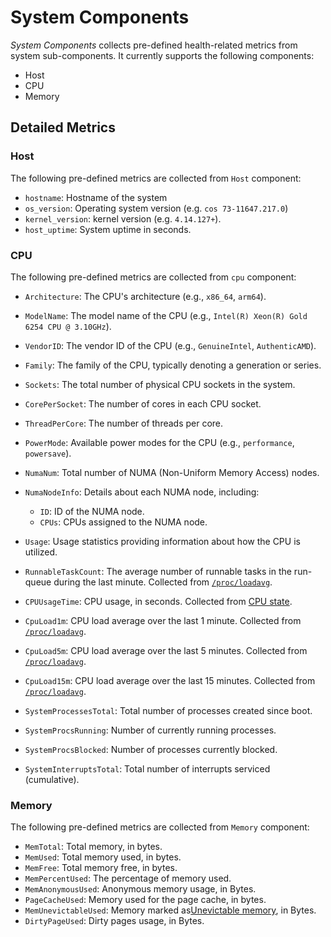 # System Components

*System Components* collects pre-defined health-related metrics from system sub-components. It currently supports the following components:

* Host
* CPU
* Memory

## Detailed Metrics

### Host

The following pre-defined metrics are collected from `Host` component:

* `hostname`: Hostname of the system 
* `os_version`: Operating system version (e.g. `cos 73-11647.217.0`)
* `kernel_version`: kernel version (e.g. `4.14.127+`).
* `host_uptime`: System uptime in seconds. 

### CPU

The following pre-defined metrics are collected from `cpu` component:

* `Architecture`: The CPU's architecture (e.g., `x86_64`, `arm64`).
* `ModelName`: The model name of the CPU (e.g., `Intel(R) Xeon(R) Gold 6254 CPU @ 3.10GHz`).
* `VendorID`: The vendor ID of the CPU (e.g., `GenuineIntel`, `AuthenticAMD`).
* `Family`: The family of the CPU, typically denoting a generation or series.
* `Sockets`: The total number of physical CPU sockets in the system.
* `CorePerSocket`: The number of cores in each CPU socket.
* `ThreadPerCore`: The number of threads per core.
* `PowerMode`: Available power modes for the CPU (e.g., `performance`, `powersave`).
* `NumaNum`: Total number of NUMA (Non-Uniform Memory Access) nodes.
* `NumaNodeInfo`: Details about each NUMA node, including:
    * `ID`: ID of the NUMA node.
    * `CPUs`: CPUs assigned to the NUMA node.
* `Usage`: Usage statistics providing information about how the CPU is utilized.

* `RunnableTaskCount`: The average number of runnable tasks in the run-queue during the last minute. Collected from [`/proc/loadavg`][/proc doc].
* `CPUUsageTime`: CPU usage, in seconds. Collected from [CPU state][/proc doc].
* `CpuLoad1m`: CPU load average over the last 1 minute. Collected from [`/proc/loadavg`][/proc doc].
* `CpuLoad5m`: CPU load average over the last 5 minutes. Collected from [`/proc/loadavg`][/proc doc].
* `CpuLoad15m`: CPU load average over the last 15 minutes. Collected from [`/proc/loadavg`][/proc doc].
* `SystemProcessesTotal`: Total number of processes created since boot.
* `SystemProcsRunning`: Number of currently running processes.
* `SystemProcsBlocked`: Number of processes currently blocked.
* `SystemInterruptsTotal`: Total number of interrupts serviced (cumulative).

[/proc doc]: http://man7.org/linux/man-pages/man5/proc.5.html

### Memory

The following pre-defined metrics are collected from `Memory` component:

* `MemTotal`: Total memory, in bytes. 
* `MemUsed`: Total memory used, in bytes. 
* `MemFree`: Total memory free, in bytes. 
* `MemPercentUsed`: The percentage of memory used. 
* `MemAnonymousUsed`: Anonymous memory usage, in Bytes. 
* `PageCacheUsed`: Memory used for the page cache, in bytes.
* `MemUnevictableUsed`: Memory marked as[Unevictable memory][/proc doc], in Bytes.
* `DirtyPageUsed`: Dirty pages usage, in Bytes. 